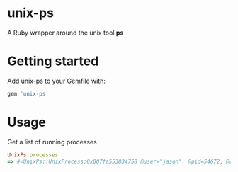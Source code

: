 unix-ps
=======

A Ruby wrapper around the unix tool __ps__

Getting started
=======
Add unix-ps to your Gemfile with:

```ruby
gem 'unix-ps'
```

Usage
=======
Get a list of running processes
```ruby
UnixPs.processes
=> #<UnixPs::UnixProcess:0x007fa553834758 @user="jason", @pid=54672, @cpu="100.5", @mem="0.6", @vsz="1115436", @rss="93692", @tty="??", @stat="R", @start=2014-06-04 00:00:00 -0700, @time="3162:49.67", @command="/Applications/Dropbox.app/Contents/MacOS/Dropbox\n"> 
```


